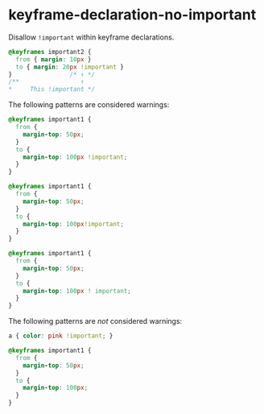# keyframe-declaration-no-important

Disallow `!important` within keyframe declarations.

```css
@keyframes important2 {
  from { margin: 10px }
  to { margin: 20px !important }
}                /* ↑ */
/**                 ↑
*     This !important */
```

The following patterns are considered warnings:

```css
@keyframes important1 {
  from {
    margin-top: 50px;
  }
  to {
    margin-top: 100px !important;
  }
}
```

```css
@keyframes important1 {
  from {
    margin-top: 50px;
  }
  to {
    margin-top: 100px!important;
  }
}
```

```css
@keyframes important1 {
  from {
    margin-top: 50px;
  }
  to {
    margin-top: 100px ! important;
  }
}
```

The following patterns are *not* considered warnings:

```css
a { color: pink !important; }
```

```css
@keyframes important1 {
  from {
    margin-top: 50px;
  }
  to {
    margin-top: 100px;
  }
}
```

